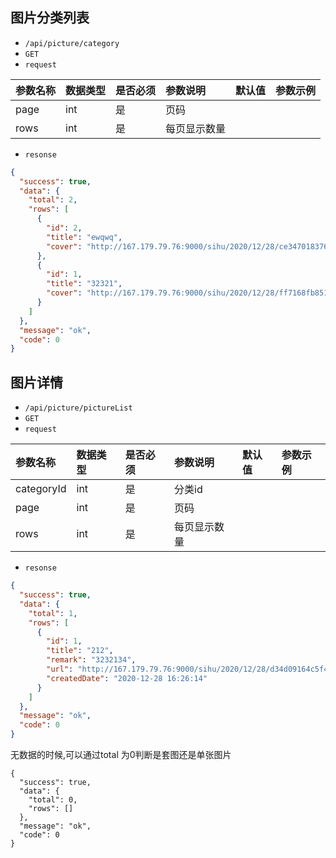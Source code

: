 ## 图片分类列表
- `/api/picture/category`
- `GET`
- `request`

| 参数名称 | 数据类型 | 是否必须 |参数说明|默认值|参数示例|
| :-----| :---- | :---- | :---- | :---- | :---- |
| page | int | 是 | 页码|||
| rows | int | 是 | 每页显示数量|||


- `resonse`
```json
{
  "success": true,
  "data": {
    "total": 2,
    "rows": [
      {
        "id": 2,
        "title": "ewqwq",
        "cover": "http://167.179.79.76:9000/sihu/2020/12/28/ce347018376a405eb0a18bfae8632145.jpg"
      },
      {
        "id": 1,
        "title": "32321",
        "cover": "http://167.179.79.76:9000/sihu/2020/12/28/ff7168fb8512452c9d9452350a71057d.jpg"
      }
    ]
  },
  "message": "ok",
  "code": 0
}

```

## 图片详情
- `/api/picture/pictureList`
- `GET`
- `request`

| 参数名称 | 数据类型 | 是否必须 |参数说明|默认值|参数示例|
| :-----| :---- | :---- | :---- | :---- | :---- |
| categoryId | int | 是 | 分类id|||
| page | int | 是 | 页码|||
| rows | int | 是 | 每页显示数量|||


- `resonse`
```json
{
  "success": true,
  "data": {
    "total": 1,
    "rows": [
      {
        "id": 1,
        "title": "212",
        "remark": "3232134",
        "url": "http://167.179.79.76:9000/sihu/2020/12/28/d34d09164c5f4289be3f23c42a50479b.jpg",
        "createdDate": "2020-12-28 16:26:14"
      }
    ]
  },
  "message": "ok",
  "code": 0
}

```
无数据的时候,可以通过total 为0判断是套图还是单张图片
```
{
  "success": true,
  "data": {
    "total": 0,
    "rows": []
  },
  "message": "ok",
  "code": 0
}
```